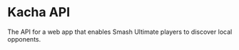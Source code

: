 Kacha API
=========

The API for a web app that enables Smash Ultimate players to discover local opponents.
